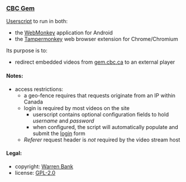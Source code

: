 ### [CBC Gem](https://github.com/warren-bank/crx-CBC-Gem/tree/webmonkey-userscript/es6)

[Userscript](https://github.com/warren-bank/crx-CBC-Gem/raw/webmonkey-userscript/es6/webmonkey-userscript/CBC-Gem.user.js) to run in both:
* the [WebMonkey](https://github.com/warren-bank/Android-WebMonkey) application for Android
* the [Tampermonkey](https://chrome.google.com/webstore/detail/tampermonkey/dhdgffkkebhmkfjojejmpbldmpobfkfo) web browser extension for Chrome/Chromium

Its purpose is to:
* redirect embedded videos from [gem.cbc.ca](https://gem.cbc.ca/) to an external player

#### Notes:

* access restrictions:
  - a geo-fence requires that requests originate from an IP within Canada
  - login is required by most videos on the site
    * userscript contains optional configuration fields to hold _username_ and _password_
    * when configured, the script will automatically populate and submit the [login](https://gem.cbc.ca/login) form
  - _Referer_ request header is _not_ required by the video stream host

#### Legal:

* copyright: [Warren Bank](https://github.com/warren-bank)
* license: [GPL-2.0](https://www.gnu.org/licenses/old-licenses/gpl-2.0.txt)
